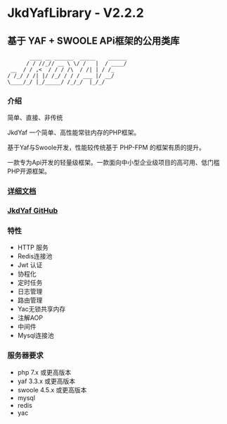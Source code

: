 # JkdYafLibrary - V2.2.2

## 基于 YAF + SWOOLE APi框架的公用类库
           ____ __ ______  _____    ______
          / / //_// __ \ \/ /   |  / ____/
     __  / / ,<  / / / /\  / /| | / /_
    / /_/ / /| |/ /_/ / / / ___ |/ __/
    \____/_/ |_/_____/ /_/_/  |_/_/

### 

### 介绍

简单、直接、非传统

JkdYaf 一个简单、高性能常驻内存的PHP框架。

基于Yaf与Swoole开发，性能较传统基于 PHP-FPM 的框架有质的提升。

一款专为Api开发的轻量级框架。一款面向中小型企业级项目的高可用、低门槛PHP开源框架。

### [详细文档](http://jkdyaf.crytjy.com/)

### [JkdYaf GitHub](https://github.com/crytjy/JkdYaf)

### 特性

- HTTP 服务
- Redis连接池
- Jwt 认证
- 协程化
- 定时任务
- 日志管理
- 路由管理
- Yac无锁共享内存
- 注解AOP
- 中间件
- Mysql连接池

### 服务器要求
- php 7.x 或更高版本
- yaf 3.3.x 或更高版本
- swoole 4.5.x 或更高版本
- mysql
- redis
- yac


